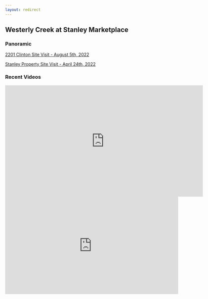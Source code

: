 ```yaml
---
layout: redirect
---
```

## Westerly Creek at Stanley Marketplace

### Panoramic

[2201 Clinton Site Visit - August 5th, 2022](../project\drone\westerly-creek-stanley-marketplace\2022-08-05\index.html)

[Stanley Property Site Visit - April 24th, 2022](../project\drone\westerly-creek-stanley-marketplace\2022-04-29\index.html)

### Recent Videos

<iframe title="vimeo-player" src="https://player.vimeo.com/video/737166811?h=b3f66dc28a" width="640" height="360" frameborder="0" allowfullscreen></iframe>

<iframe width="560" height="315" src="https://www.youtube.com/embed/MWrtAtGafww" title="YouTube video player" frameborder="0" allow="accelerometer; autoplay; clipboard-write; encrypted-media; gyroscope; picture-in-picture" allowfullscreen></iframe>
